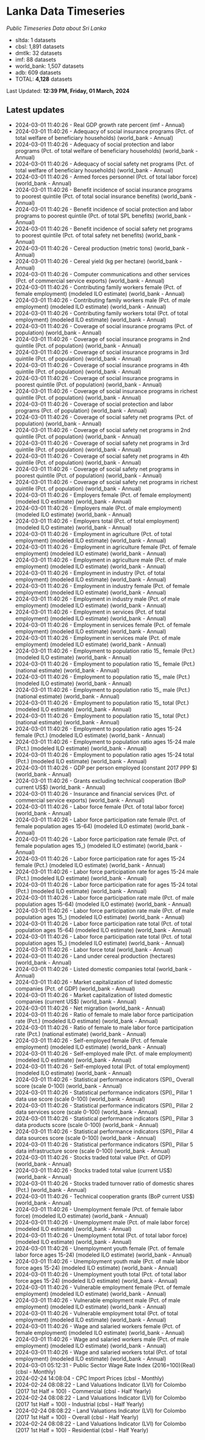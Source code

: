 # Lanka Data Timeseries
*Public Timeseries Data about Sri Lanka*

* sltda: 1 datasets
* cbsl: 1,891 datasets
* dmtlk: 32 datasets
* imf: 88 datasets
* world_bank: 1,507 datasets
* adb: 609 datasets
* TOTAL: **4,128** datasets

Last Updated: **12:39 PM, Friday, 01 March, 2024**

## Latest updates

* 2024-03-01 11:40:26 - Real GDP growth rate percent (imf - Annual)
* 2024-03-01 11:40:26 - Adequacy of social insurance programs (Pct. of total welfare of beneficiary households) (world_bank - Annual)
* 2024-03-01 11:40:26 - Adequacy of social protection and labor programs (Pct. of total welfare of beneficiary households) (world_bank - Annual)
* 2024-03-01 11:40:26 - Adequacy of social safety net programs (Pct. of total welfare of beneficiary households) (world_bank - Annual)
* 2024-03-01 11:40:26 - Armed forces personnel (Pct. of total labor force) (world_bank - Annual)
* 2024-03-01 11:40:26 - Benefit incidence of social insurance programs to poorest quintile (Pct. of total social insurance benefits) (world_bank - Annual)
* 2024-03-01 11:40:26 - Benefit incidence of social protection and labor programs to poorest quintile (Pct. of total SPL benefits) (world_bank - Annual)
* 2024-03-01 11:40:26 - Benefit incidence of social safety net programs to poorest quintile (Pct. of total safety net benefits) (world_bank - Annual)
* 2024-03-01 11:40:26 - Cereal production (metric tons) (world_bank - Annual)
* 2024-03-01 11:40:26 - Cereal yield (kg per hectare) (world_bank - Annual)
* 2024-03-01 11:40:26 - Computer communications and other services (Pct. of commercial service exports) (world_bank - Annual)
* 2024-03-01 11:40:26 - Contributing family workers female (Pct. of female employment) (modeled ILO estimate) (world_bank - Annual)
* 2024-03-01 11:40:26 - Contributing family workers male (Pct. of male employment) (modeled ILO estimate) (world_bank - Annual)
* 2024-03-01 11:40:26 - Contributing family workers total (Pct. of total employment) (modeled ILO estimate) (world_bank - Annual)
* 2024-03-01 11:40:26 - Coverage of social insurance programs (Pct. of population) (world_bank - Annual)
* 2024-03-01 11:40:26 - Coverage of social insurance programs in 2nd quintile (Pct. of population) (world_bank - Annual)
* 2024-03-01 11:40:26 - Coverage of social insurance programs in 3rd quintile (Pct. of population) (world_bank - Annual)
* 2024-03-01 11:40:26 - Coverage of social insurance programs in 4th quintile (Pct. of population) (world_bank - Annual)
* 2024-03-01 11:40:26 - Coverage of social insurance programs in poorest quintile (Pct. of population) (world_bank - Annual)
* 2024-03-01 11:40:26 - Coverage of social insurance programs in richest quintile (Pct. of population) (world_bank - Annual)
* 2024-03-01 11:40:26 - Coverage of social protection and labor programs (Pct. of population) (world_bank - Annual)
* 2024-03-01 11:40:26 - Coverage of social safety net programs (Pct. of population) (world_bank - Annual)
* 2024-03-01 11:40:26 - Coverage of social safety net programs in 2nd quintile (Pct. of population) (world_bank - Annual)
* 2024-03-01 11:40:26 - Coverage of social safety net programs in 3rd quintile (Pct. of population) (world_bank - Annual)
* 2024-03-01 11:40:26 - Coverage of social safety net programs in 4th quintile (Pct. of population) (world_bank - Annual)
* 2024-03-01 11:40:26 - Coverage of social safety net programs in poorest quintile (Pct. of population) (world_bank - Annual)
* 2024-03-01 11:40:26 - Coverage of social safety net programs in richest quintile (Pct. of population) (world_bank - Annual)
* 2024-03-01 11:40:26 - Employers female (Pct. of female employment) (modeled ILO estimate) (world_bank - Annual)
* 2024-03-01 11:40:26 - Employers male (Pct. of male employment) (modeled ILO estimate) (world_bank - Annual)
* 2024-03-01 11:40:26 - Employers total (Pct. of total employment) (modeled ILO estimate) (world_bank - Annual)
* 2024-03-01 11:40:26 - Employment in agriculture (Pct. of total employment) (modeled ILO estimate) (world_bank - Annual)
* 2024-03-01 11:40:26 - Employment in agriculture female (Pct. of female employment) (modeled ILO estimate) (world_bank - Annual)
* 2024-03-01 11:40:26 - Employment in agriculture male (Pct. of male employment) (modeled ILO estimate) (world_bank - Annual)
* 2024-03-01 11:40:26 - Employment in industry (Pct. of total employment) (modeled ILO estimate) (world_bank - Annual)
* 2024-03-01 11:40:26 - Employment in industry female (Pct. of female employment) (modeled ILO estimate) (world_bank - Annual)
* 2024-03-01 11:40:26 - Employment in industry male (Pct. of male employment) (modeled ILO estimate) (world_bank - Annual)
* 2024-03-01 11:40:26 - Employment in services (Pct. of total employment) (modeled ILO estimate) (world_bank - Annual)
* 2024-03-01 11:40:26 - Employment in services female (Pct. of female employment) (modeled ILO estimate) (world_bank - Annual)
* 2024-03-01 11:40:26 - Employment in services male (Pct. of male employment) (modeled ILO estimate) (world_bank - Annual)
* 2024-03-01 11:40:26 - Employment to population ratio 15_ female (Pct.) (modeled ILO estimate) (world_bank - Annual)
* 2024-03-01 11:40:26 - Employment to population ratio 15_ female (Pct.) (national estimate) (world_bank - Annual)
* 2024-03-01 11:40:26 - Employment to population ratio 15_ male (Pct.) (modeled ILO estimate) (world_bank - Annual)
* 2024-03-01 11:40:26 - Employment to population ratio 15_ male (Pct.) (national estimate) (world_bank - Annual)
* 2024-03-01 11:40:26 - Employment to population ratio 15_ total (Pct.) (modeled ILO estimate) (world_bank - Annual)
* 2024-03-01 11:40:26 - Employment to population ratio 15_ total (Pct.) (national estimate) (world_bank - Annual)
* 2024-03-01 11:40:26 - Employment to population ratio ages 15-24 female (Pct.) (modeled ILO estimate) (world_bank - Annual)
* 2024-03-01 11:40:26 - Employment to population ratio ages 15-24 male (Pct.) (modeled ILO estimate) (world_bank - Annual)
* 2024-03-01 11:40:26 - Employment to population ratio ages 15-24 total (Pct.) (modeled ILO estimate) (world_bank - Annual)
* 2024-03-01 11:40:26 - GDP per person employed (constant 2017 PPP $) (world_bank - Annual)
* 2024-03-01 11:40:26 - Grants excluding technical cooperation (BoP current US$) (world_bank - Annual)
* 2024-03-01 11:40:26 - Insurance and financial services (Pct. of commercial service exports) (world_bank - Annual)
* 2024-03-01 11:40:26 - Labor force female (Pct. of total labor force) (world_bank - Annual)
* 2024-03-01 11:40:26 - Labor force participation rate female (Pct. of female population ages 15-64) (modeled ILO estimate) (world_bank - Annual)
* 2024-03-01 11:40:26 - Labor force participation rate female (Pct. of female population ages 15_) (modeled ILO estimate) (world_bank - Annual)
* 2024-03-01 11:40:26 - Labor force participation rate for ages 15-24 female (Pct.) (modeled ILO estimate) (world_bank - Annual)
* 2024-03-01 11:40:26 - Labor force participation rate for ages 15-24 male (Pct.) (modeled ILO estimate) (world_bank - Annual)
* 2024-03-01 11:40:26 - Labor force participation rate for ages 15-24 total (Pct.) (modeled ILO estimate) (world_bank - Annual)
* 2024-03-01 11:40:26 - Labor force participation rate male (Pct. of male population ages 15-64) (modeled ILO estimate) (world_bank - Annual)
* 2024-03-01 11:40:26 - Labor force participation rate male (Pct. of male population ages 15_) (modeled ILO estimate) (world_bank - Annual)
* 2024-03-01 11:40:26 - Labor force participation rate total (Pct. of total population ages 15-64) (modeled ILO estimate) (world_bank - Annual)
* 2024-03-01 11:40:26 - Labor force participation rate total (Pct. of total population ages 15_) (modeled ILO estimate) (world_bank - Annual)
* 2024-03-01 11:40:26 - Labor force total (world_bank - Annual)
* 2024-03-01 11:40:26 - Land under cereal production (hectares) (world_bank - Annual)
* 2024-03-01 11:40:26 - Listed domestic companies total (world_bank - Annual)
* 2024-03-01 11:40:26 - Market capitalization of listed domestic companies (Pct. of GDP) (world_bank - Annual)
* 2024-03-01 11:40:26 - Market capitalization of listed domestic companies (current US$) (world_bank - Annual)
* 2024-03-01 11:40:26 - Net migration (world_bank - Annual)
* 2024-03-01 11:40:26 - Ratio of female to male labor force participation rate (Pct.) (modeled ILO estimate) (world_bank - Annual)
* 2024-03-01 11:40:26 - Ratio of female to male labor force participation rate (Pct.) (national estimate) (world_bank - Annual)
* 2024-03-01 11:40:26 - Self-employed female (Pct. of female employment) (modeled ILO estimate) (world_bank - Annual)
* 2024-03-01 11:40:26 - Self-employed male (Pct. of male employment) (modeled ILO estimate) (world_bank - Annual)
* 2024-03-01 11:40:26 - Self-employed total (Pct. of total employment) (modeled ILO estimate) (world_bank - Annual)
* 2024-03-01 11:40:26 - Statistical performance indicators (SPI)_ Overall score (scale 0-100) (world_bank - Annual)
* 2024-03-01 11:40:26 - Statistical performance indicators (SPI)_ Pillar 1 data use score (scale 0-100) (world_bank - Annual)
* 2024-03-01 11:40:26 - Statistical performance indicators (SPI)_ Pillar 2 data services score (scale 0-100) (world_bank - Annual)
* 2024-03-01 11:40:26 - Statistical performance indicators (SPI)_ Pillar 3 data products score (scale 0-100) (world_bank - Annual)
* 2024-03-01 11:40:26 - Statistical performance indicators (SPI)_ Pillar 4 data sources score (scale 0-100) (world_bank - Annual)
* 2024-03-01 11:40:26 - Statistical performance indicators (SPI)_ Pillar 5 data infrastructure score (scale 0-100) (world_bank - Annual)
* 2024-03-01 11:40:26 - Stocks traded total value (Pct. of GDP) (world_bank - Annual)
* 2024-03-01 11:40:26 - Stocks traded total value (current US$) (world_bank - Annual)
* 2024-03-01 11:40:26 - Stocks traded turnover ratio of domestic shares (Pct.) (world_bank - Annual)
* 2024-03-01 11:40:26 - Technical cooperation grants (BoP current US$) (world_bank - Annual)
* 2024-03-01 11:40:26 - Unemployment female (Pct. of female labor force) (modeled ILO estimate) (world_bank - Annual)
* 2024-03-01 11:40:26 - Unemployment male (Pct. of male labor force) (modeled ILO estimate) (world_bank - Annual)
* 2024-03-01 11:40:26 - Unemployment total (Pct. of total labor force) (modeled ILO estimate) (world_bank - Annual)
* 2024-03-01 11:40:26 - Unemployment youth female (Pct. of female labor force ages 15-24) (modeled ILO estimate) (world_bank - Annual)
* 2024-03-01 11:40:26 - Unemployment youth male (Pct. of male labor force ages 15-24) (modeled ILO estimate) (world_bank - Annual)
* 2024-03-01 11:40:26 - Unemployment youth total (Pct. of total labor force ages 15-24) (modeled ILO estimate) (world_bank - Annual)
* 2024-03-01 11:40:26 - Vulnerable employment female (Pct. of female employment) (modeled ILO estimate) (world_bank - Annual)
* 2024-03-01 11:40:26 - Vulnerable employment male (Pct. of male employment) (modeled ILO estimate) (world_bank - Annual)
* 2024-03-01 11:40:26 - Vulnerable employment total (Pct. of total employment) (modeled ILO estimate) (world_bank - Annual)
* 2024-03-01 11:40:26 - Wage and salaried workers female (Pct. of female employment) (modeled ILO estimate) (world_bank - Annual)
* 2024-03-01 11:40:26 - Wage and salaried workers male (Pct. of male employment) (modeled ILO estimate) (world_bank - Annual)
* 2024-03-01 11:40:26 - Wage and salaried workers total (Pct. of total employment) (modeled ILO estimate) (world_bank - Annual)
* 2024-03-01 05:12:31 - Public Sector Wage Rate Index (2016=100)(Real) (cbsl - Monthly)
* 2024-02-24 14:08:04 - CPC Import Prices (cbsl - Monthly)
* 2024-02-24 08:08:22 - Land Valuations Indicator (LVI) for Colombo (2017 1st Half = 100) - Commercial (cbsl - Half Yearly)
* 2024-02-24 08:08:22 - Land Valuations Indicator (LVI) for Colombo (2017 1st Half = 100) - Industrial (cbsl - Half Yearly)
* 2024-02-24 08:08:22 - Land Valuations Indicator (LVI) for Colombo (2017 1st Half = 100) - Overall (cbsl - Half Yearly)
* 2024-02-24 08:08:22 - Land Valuations Indicator (LVI) for Colombo (2017 1st Half = 100) - Residential (cbsl - Half Yearly)